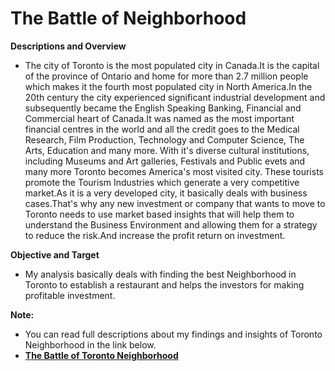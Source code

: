# **The Battle of Neighborhood**

**Descriptions and Overview**
- The city of Toronto is the most populated city in Canada.It is the capital of the province of Ontario and home for more than 2.7 million people which makes it the fourth most populated city in North America.In the 20th century the city experienced significant industrial development and subsequently became the English Speaking Banking, Financial and Commercial heart of Canada.It was named as the most important financial centres in the world and all the credit goes to the Medical Research, Film Production, Technology and Computer Science, The Arts, Education and many more.
With it's diverse cultural institutions, including Museums and Art galleries, Festivals and Public evets and many more Toronto becomes America's most visited city.
These tourists promote the Tourism Industries which generate a very competitive market.As it is a very developed city, it basically deals with business cases.That's why any new investment or company that wants to move to Toronto needs to use market based insights that will help them to understand the Business Environment and allowing them for a strategy to reduce the risk.And increase the profit return on investment.

**Objective and Target**
- My analysis basically deals with finding the best Neighborhood in Toronto to establish a restaurant and helps the investors for making profitable investment.

**Note:**
- You can read full descriptions about my findings and insights of Toronto Neighborhood in the link below.
- [**The Battle of Toronto Neighborhood**](https://github.com/ThinamXx/TheBattle_of_Neighborhood..Toronto/blob/master/THE%20BATTLE%20OF%20NEIGHBORHOOD.pdf)
